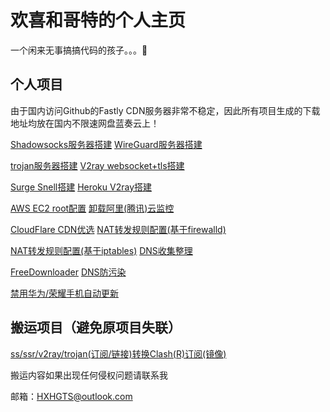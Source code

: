 # 欢喜和哥特的个人主页

一个闲来无事搞搞代码的孩子。。。🤮

## 个人项目

由于国内访问Github的Fastly CDN服务器非常不稳定，因此所有项目生成的下载地址均放在国内不限速网盘蓝奏云上！

[Shadowsocks服务器搭建](https://hxhgts.icu/SSServer/)  [WireGuard服务器搭建](https://hxhgts.icu/WireGuardServer/)

[trojan服务器搭建](https://hxhgts.icu/TrojanServer/) [V2ray websocket+tls搭建](https://hxhgts.icu/v2ray-websocket-tls-nginx/)

[Surge Snell搭建](https://hxhgts.icu/SnellServer/)  [Heroku V2ray搭建](https://hxhgts.icu/v2ray-heroku/)

[AWS EC2 root配置](https://hxhgts.icu/AWSECSRoot/)  [卸载阿里(腾讯)云监控](https://hxhgts.icu/AliyunProtectUninstall/)

[CloudFlare CDN优选](https://hxhgts.icu/CloudFlareIP/)  [NAT转发规则配置(基于firewalld)](https://hxhgts.icu/NATConfigGenerator/)

[NAT转发规则配置(基于iptables)](https://hxhgts.icu/NATConfigGenerator-iptables/) [DNS收集整理](https://hxhgts.icu/GreatDNS/)

[FreeDownloader](https://hxhgts.icu/FreeDownloader/)  [DNS防污染](https://hxhgts.icu/AntiDNSPollute/)

[禁用华为/荣耀手机自动更新](https://hxhgts.icu/HuaweiAntiUpdate/) 

## 搬运项目（避免原项目失联）

[ss/ssr/v2ray/trojan(订阅/链接)转换Clash(R)订阅(镜像)](https://hxhgts.icu/ClashRuleTransfer/)

搬运内容如果出现任何侵权问题请联系我

邮箱：HXHGTS@outlook.com
